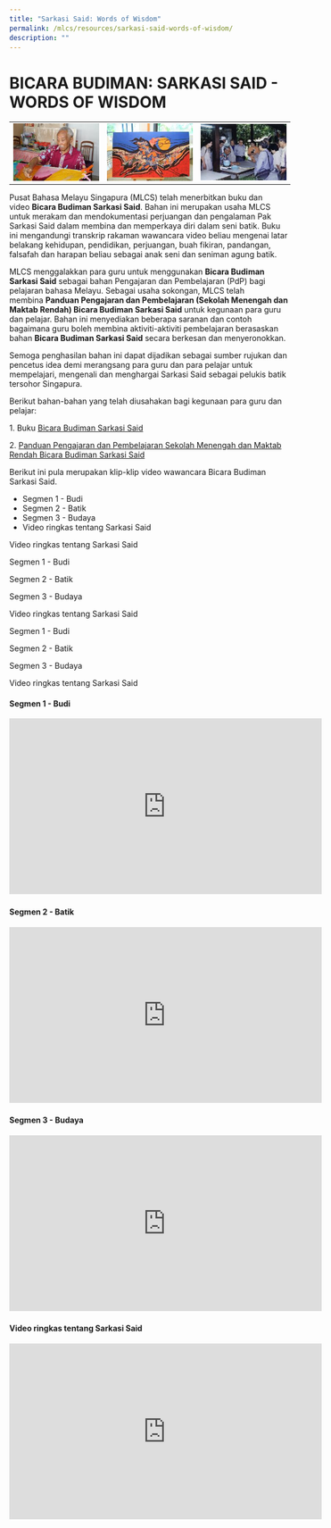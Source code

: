 ```yaml
---
title: "Sarkasi Said: Words of Wisdom"
permalink: /mlcs/resources/sarkasi-said-words-of-wisdom/
description: ""
---
```

BICARA BUDIMAN: SARKASI SAID - WORDS OF WISDOM
==============================================

|  |  |  |
| --- | --- | --- |
| ![Pak Sarkasi Said 1](/images/img_3197.jpeg) | ![Pak Sarkasi Said 2](/images/img_3260.jpeg) | ![Pak Sarkasi Said 3](/images/img_1755.jpeg) |

Pusat Bahasa Melayu Singapura (MLCS) telah menerbitkan buku dan video **Bicara Budiman Sarkasi Said**. Bahan ini merupakan usaha MLCS untuk merakam dan mendokumentasi perjuangan dan pengalaman Pak Sarkasi Said dalam membina dan memperkaya diri dalam seni batik. Buku ini mengandungi transkrip rakaman wawancara video beliau mengenai latar belakang kehidupan, pendidikan, perjuangan, buah fikiran, pandangan, falsafah dan harapan beliau sebagai anak seni dan seniman agung batik.

MLCS menggalakkan para guru untuk menggunakan **Bicara Budiman Sarkasi Said** sebagai bahan Pengajaran dan Pembelajaran (PdP) bagi pelajaran bahasa Melayu. Sebagai usaha sokongan, MLCS telah membina **Panduan Pengajaran dan Pembelajaran (Sekolah Menengah dan Maktab Rendah) Bicara Budiman Sarkasi Said** untuk kegunaan para guru dan pelajar. Bahan ini menyediakan beberapa saranan dan contoh bagaimana guru boleh membina aktiviti-aktiviti pembelajaran berasaskan bahan **Bicara Budiman Sarkasi Said** secara berkesan dan menyeronokkan.

Semoga penghasilan bahan ini dapat dijadikan sebagai sumber rujukan dan pencetus idea demi merangsang para guru dan para pelajar untuk mempelajari, mengenali dan menghargai Sarkasi Said sebagai pelukis batik tersohor Singapura.

Berikut bahan-bahan yang telah diusahakan bagi kegunaan para guru dan pelajar:

1\. Buku [Bicara Budiman Sarkasi Said](https://academyofsingaporeteachers-moe-edu-sg-admin.cwp.sg/docs/librariesprovider6/bicara-budiman-sarkasi-said/bicara-budiman-sarkasi-said-(mlcs).pdf) 

2. [Panduan Pengajaran dan Pembelajaran Sekolah Menengah dan Maktab Rendah Bicara Budiman Sarkasi Said](/files/bicara-budiman-sarkasi-said_-bahan-pengajaran-dan-pembelajaran-(men-jc)_final.pdf)

Berikut ini pula merupakan klip-klip video wawancara Bicara Budiman Sarkasi Said.

*   Segmen 1 - Budi
*   Segmen 2 - Batik
*   Segmen 3 - Budaya
*   Video ringkas tentang Sarkasi Said

Video ringkas tentang Sarkasi Said

Segmen 1 - Budi

Segmen 2 - Batik

Segmen 3 - Budaya

Video ringkas tentang Sarkasi Said

Segmen 1 - Budi

Segmen 2 - Batik

Segmen 3 - Budaya

Video ringkas tentang Sarkasi Said

#### Segmen 1 - Budi 

<iframe width="560" height="315" src="https://www.youtube.com/embed/uDXUYbcaR08" title="YouTube video player" frameborder="0" allow="accelerometer; autoplay; clipboard-write; encrypted-media; gyroscope; picture-in-picture" allowfullscreen></iframe>

#### Segmen 2 - Batik 

<iframe width="560" height="315" src="https://www.youtube.com/embed/b9-yPANMNYM" title="YouTube video player" frameborder="0" allow="accelerometer; autoplay; clipboard-write; encrypted-media; gyroscope; picture-in-picture" allowfullscreen></iframe>

#### Segmen 3 - Budaya

<iframe width="560" height="315" src="https://www.youtube.com/embed/onrezfg9jT4" title="YouTube video player" frameborder="0" allow="accelerometer; autoplay; clipboard-write; encrypted-media; gyroscope; picture-in-picture" allowfullscreen></iframe>

#### Video ringkas tentang Sarkasi Said

<iframe width="560" height="315" src="https://www.youtube.com/embed/dMygmpGDAlw" title="YouTube video player" frameborder="0" allow="accelerometer; autoplay; clipboard-write; encrypted-media; gyroscope; picture-in-picture" allowfullscreen></iframe>